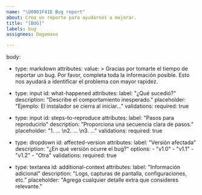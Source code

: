 ```yaml
---
name: "\U0001F41E Bug report"
about: Crea un reporte para ayudarnos a mejorar.
title: "[BUG]"
labels: bug
assignees: Dogomaxo

---
```


body:
  - type: markdown
    attributes:
      value: >
        Gracias por tomarte el tiempo de reportar un bug. Por favor, completa toda la información posible.
        Esto nos ayudará a identificar el problema con mayor rapidez.

  - type: input
    id: what-happened
    attributes:
      label: "¿Qué sucedió?"
      description: "Describe el comportamiento inesperado."
      placeholder: "Ejemplo: El instalador se cierra al iniciar..."
    validations:
      required: true

  - type: input
    id: steps-to-reproduce
    attributes:
      label: "Pasos para reproducirlo"
      description: "Proporciona una secuencia clara de pasos."
      placeholder: "1. ... \n2. ... \n3. ..."
    validations:
      required: true

  - type: dropdown
    id: affected-version
    attributes:
      label: "Versión afectada"
      description: "¿En qué versión ocurre el bug?"
      options:
        - "v1.0"
        - "v1.1"
        - "v1.2"
        - "Otra"
    validations:
      required: true

  - type: textarea
    id: additional-context
    attributes:
      label: "Información adicional"
      description: "Logs, capturas de pantalla, configuraciones, etc."
      placeholder: "Agrega cualquier detalle extra que consideres relevante."
